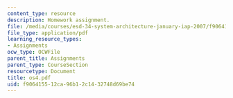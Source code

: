```yaml
---
content_type: resource
description: Homework assignment.
file: /media/courses/esd-34-system-architecture-january-iap-2007/f906415512ca96b12c1432748d69be74_os4.pdf
file_type: application/pdf
learning_resource_types:
- Assignments
ocw_type: OCWFile
parent_title: Assignments
parent_type: CourseSection
resourcetype: Document
title: os4.pdf
uid: f9064155-12ca-96b1-2c14-32748d69be74
---
```

